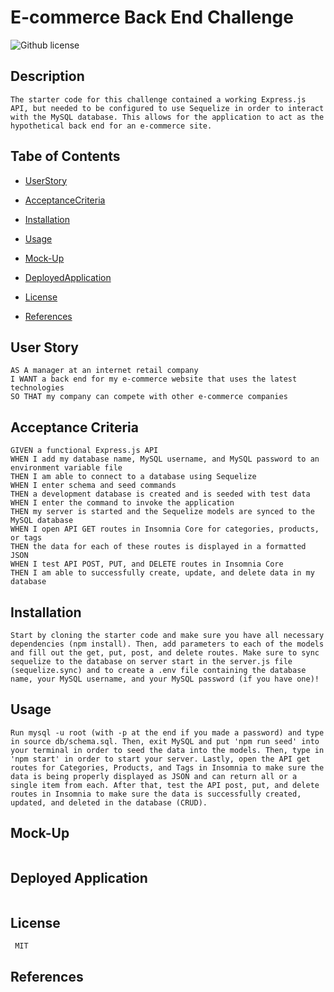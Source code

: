 # E-commerce Back End Challenge
![Github license](https://img.shields.io/badge/license-MIT-blue.svg)

## Description

```
The starter code for this challenge contained a working Express.js API, but needed to be configured to use Sequelize in order to interact with the MySQL database. This allows for the application to act as the hypothetical back end for an e-commerce site. 
```

## Tabe of Contents

* [UserStory](#user-story)

* [AcceptanceCriteria](#acceptance-criteria)

* [Installation](#installation)

* [Usage](#usage)

* [Mock-Up](#mock-up)

* [DeployedApplication](#deployed-application)

* [License](#license)

* [References](#references)

## User Story

```
AS A manager at an internet retail company
I WANT a back end for my e-commerce website that uses the latest technologies
SO THAT my company can compete with other e-commerce companies
```

## Acceptance Criteria

```
GIVEN a functional Express.js API
WHEN I add my database name, MySQL username, and MySQL password to an environment variable file
THEN I am able to connect to a database using Sequelize
WHEN I enter schema and seed commands
THEN a development database is created and is seeded with test data
WHEN I enter the command to invoke the application
THEN my server is started and the Sequelize models are synced to the MySQL database
WHEN I open API GET routes in Insomnia Core for categories, products, or tags
THEN the data for each of these routes is displayed in a formatted JSON
WHEN I test API POST, PUT, and DELETE routes in Insomnia Core
THEN I am able to successfully create, update, and delete data in my database
```

## Installation

```
Start by cloning the starter code and make sure you have all necessary dependencies (npm install). Then, add parameters to each of the models and fill out the get, put, post, and delete routes. Make sure to sync sequelize to the database on server start in the server.js file (sequelize.sync) and to create a .env file containing the database name, your MySQL username, and your MySQL password (if you have one)!
```

## Usage

```
Run mysql -u root (with -p at the end if you made a password) and type in source db/schema.sql. Then, exit MySQL and put 'npm run seed' into your terminal in order to seed the data into the models. Then, type in 'npm start' in order to start your server. Lastly, open the API get routes for Categories, Products, and Tags in Insomnia to make sure the data is being properly displayed as JSON and can return all or a single item from each. After that, test the API post, put, and delete routes in Insomnia to make sure the data is successfully created, updated, and deleted in the database (CRUD).
```

## Mock-Up

```

```

## Deployed Application

```

```

## License 

```
 MIT
``` 

## References

```

```
